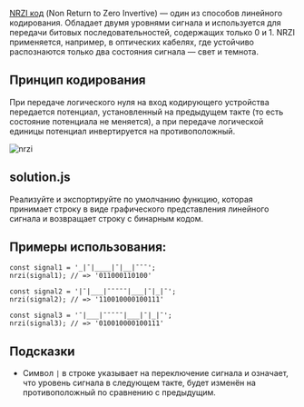 [NRZI код](https://ru.wikipedia.org/wiki/NRZI) (Non Return to Zero Invertive) — один из способов линейного кодирования. Обладает двумя уровнями сигнала и используется для передачи битовых последовательностей, содержащих только 0 и 1. NRZI применяется, например, в оптических кабелях, где устойчиво распознаются только два состояния сигнала — свет и темнота.

## Принцип кодирования

При передаче логического нуля на вход кодирующего устройства передается потенциал, установленный на предыдущем такте (то есть состояние потенциала не меняется), а при передаче логической единицы потенциал инвертируется на противоположный.

![nrzi](https://cdn2.hexlet.io/derivations/image/original/eyJpZCI6ImY5ZWNiZTEwMjliYjhjYzU0NDgyMWYzODk4MjRmMWVkLnBuZyIsInN0b3JhZ2UiOiJjYWNoZSJ9?signature=c184d97b9693932d0e2813c535f70e88cbe380a050a7bcc06c6b227e3d794481)

## solution.js

Реализуйте и экспортируйте по умолчанию функцию, которая принимает cтроку в виде графического представления линейного сигнала и возвращает строку с бинарным кодом.

## Примеры использования:

```
const signal1 = '_|¯|____|¯|__|¯¯¯';
nrzi(signal1); // => '011000110100'

const signal2 = '|¯|___|¯¯¯¯¯|___|¯|_|¯';
nrzi(signal2); // => '110010000100111'

const signal3 = '¯|___|¯¯¯¯¯|___|¯|_|¯';
nrzi(signal3); // => '010010000100111'
```

## Подсказки

* Символ `|` в строке указывает на переключение сигнала и означает, что уровень сигнала в следующем такте, будет изменён на противоположный по сравнению с предыдущим.
